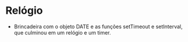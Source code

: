 # Relógio

- Brincadeira com o objeto DATE e as funções setTimeout e setInterval, que culminou em um relógio e um timer.